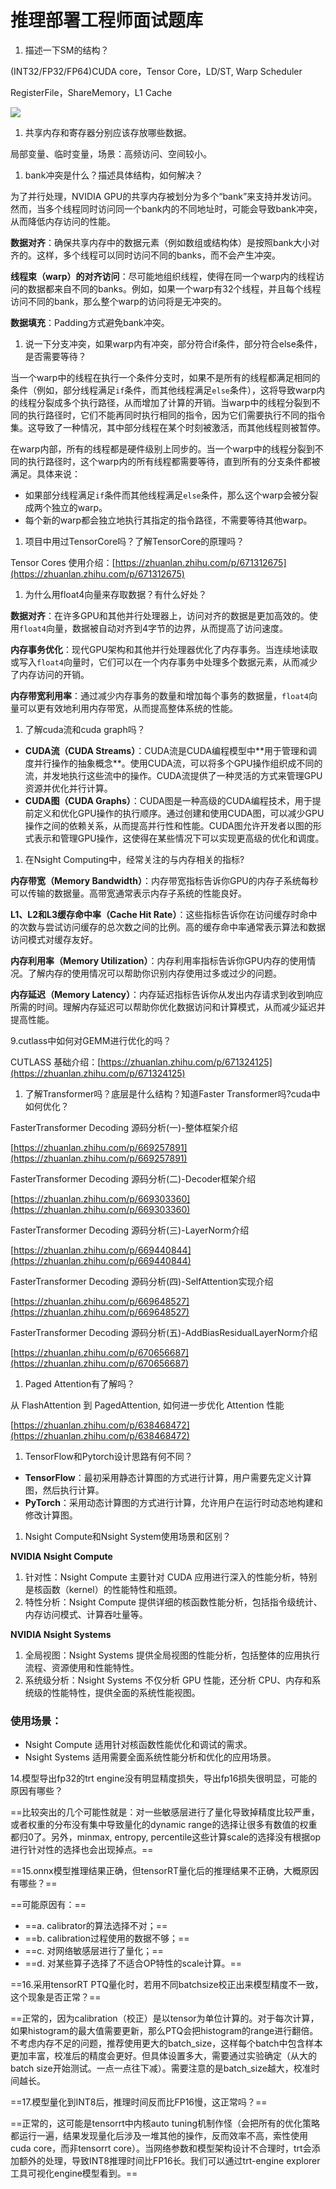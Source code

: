 # 推理部署工程师面试题库
1.  描述一下SM的结构？

(INT32/FP32/FP64)CUDA core，Tensor Core，LD/ST, Warp Scheduler

RegisterFile，ShareMemory，L1 Cache

![](推理部署工程师面试题库_image.webp)

1.  共享内存和寄存器分别应该存放哪些数据。

局部变量、临时变量，场景：高频访问、空间较小。

1.  bank冲突是什么？描述具体结构，如何解决？

为了并行处理，NVIDIA GPU的共享内存被划分为多个“bank”来支持并发访问。然而，当多个线程同时访问同一个bank内的不同地址时，可能会导致bank冲突，从而降低内存访问的性能。

**数据对齐**：确保共享内存中的数据元素（例如数组或结构体）是按照bank大小对齐的。这样，多个线程可以同时访问不同的banks，而不会产生冲突。

**线程束（warp）的对齐访问**：尽可能地组织线程，使得在同一个warp内的线程访问的数据都来自不同的banks。例如，如果一个warp有32个线程，并且每个线程访问不同的bank，那么整个warp的访问将是无冲突的。

**数据填充**：Padding方式避免bank冲突。

1.  说一下分支冲突，如果warp内有冲突，部分符合if条件，部分符合else条件，是否需要等待？

当一个warp中的线程在执行一个条件分支时，如果不是所有的线程都满足相同的条件（例如，部分线程满足`if`条件，而其他线程满足`else`条件），这将导致warp内的线程分裂成多个执行路径，从而增加了计算的开销。当warp中的线程分裂到不同的执行路径时，它们不能再同时执行相同的指令，因为它们需要执行不同的指令集。这导致了一种情况，其中部分线程在某个时刻被激活，而其他线程则被暂停。

在warp内部，所有的线程都是硬件级别上同步的。当一个warp中的线程分裂到不同的执行路径时，这个warp内的所有线程都需要等待，直到所有的分支条件都被满足。具体来说：

*   如果部分线程满足`if`条件而其他线程满足`else`条件，那么这个warp会被分裂成两个独立的warp。
*   每个新的warp都会独立地执行其指定的指令路径，不需要等待其他warp。

1.  项目中用过TensorCore吗？了解TensorCore的原理吗？

Tensor Cores 使用介绍：[https://zhuanlan.zhihu.com/p/671312675](https://zhuanlan.zhihu.com/p/671312675)

1.  为什么用float4向量来存取数据？有什么好处？

**数据对齐**：在许多GPU和其他并行处理器上，访问对齐的数据是更加高效的。使用`float4`向量，数据被自动对齐到4字节的边界，从而提高了访问速度。

**内存事务优化**：现代GPU架构和其他并行处理器优化了内存事务。当连续地读取或写入`float4`向量时，它们可以在一个内存事务中处理多个数据元素，从而减少了内存访问的开销。

**内存带宽利用率**：通过减少内存事务的数量和增加每个事务的数据量，`float4`向量可以更有效地利用内存带宽，从而提高整体系统的性能。

1.  了解cuda流和cuda graph吗？

*   **CUDA流（CUDA Streams）**：CUDA流是CUDA编程模型中\*\*用于管理和调度并行操作的抽象概念\*\*。使用CUDA流，可以将多个GPU操作组织成不同的流，并发地执行这些流中的操作。CUDA流提供了一种灵活的方式来管理GPU资源并优化并行计算。
*   **CUDA图（CUDA Graphs）**：CUDA图是一种高级的CUDA编程技术，用于提前定义和优化GPU操作的执行顺序。通过创建和使用CUDA图，可以减少GPU操作之间的依赖关系，从而提高并行性和性能。CUDA图允许开发者以图的形式表示和管理GPU操作，这使得在某些情况下可以实现更高级的优化和调度。

1.  在Nsight Computing中，经常关注的与内存相关的指标?

**内存带宽（Memory Bandwidth）**：内存带宽指标告诉你GPU的内存子系统每秒可以传输的数据量。高带宽通常表示内存子系统的性能良好。

**L1、L2和L3缓存命中率（Cache Hit Rate）**：这些指标告诉你在访问缓存时命中的次数与尝试访问缓存的总次数之间的比例。高的缓存命中率通常表示算法和数据访问模式对缓存友好。

**内存利用率（Memory Utilization）**：内存利用率指标告诉你GPU内存的使用情况。了解内存的使用情况可以帮助你识别内存使用过多或过少的问题。

**内存延迟（Memory Latency）**：内存延迟指标告诉你从发出内存请求到收到响应所需的时间。理解内存延迟可以帮助你优化数据访问和计算模式，从而减少延迟并提高性能。

9.cutlass中如何对GEMM进行优化的吗？

CUTLASS 基础介绍：[https://zhuanlan.zhihu.com/p/671324125](https://zhuanlan.zhihu.com/p/671324125)

1.  了解Transformer吗？底层是什么结构？知道Faster Transformer吗?cuda中如何优化？

FasterTransformer Decoding 源码分析(一)-整体框架介绍

[https://zhuanlan.zhihu.com/p/669257891](https://zhuanlan.zhihu.com/p/669257891)

FasterTransformer Decoding 源码分析(二)-Decoder框架介绍

[https://zhuanlan.zhihu.com/p/669303360](https://zhuanlan.zhihu.com/p/669303360)

FasterTransformer Decoding 源码分析(三)-LayerNorm介绍

[https://zhuanlan.zhihu.com/p/669440844](https://zhuanlan.zhihu.com/p/669440844)

FasterTransformer Decoding 源码分析(四)-SelfAttention实现介绍

[https://zhuanlan.zhihu.com/p/669648527](https://zhuanlan.zhihu.com/p/669648527)

FasterTransformer Decoding 源码分析(五)-AddBiasResidualLayerNorm介绍

[https://zhuanlan.zhihu.com/p/670656687](https://zhuanlan.zhihu.com/p/670656687)

1.  Paged Attention有了解吗？

从 FlashAttention 到 PagedAttention, 如何进一步优化 Attention 性能

[https://zhuanlan.zhihu.com/p/638468472](https://zhuanlan.zhihu.com/p/638468472)

1.  TensorFlow和Pytorch设计思路有何不同？

*   **TensorFlow**：最初采用静态计算图的方式进行计算，用户需要先定义计算图，然后执行计算。
*   **PyTorch**：采用动态计算图的方式进行计算，允许用户在运行时动态地构建和修改计算图。

1.  Nsight Compute和Nsight System使用场景和区别？

**NVIDIA Nsight Compute**

1.  针对性：Nsight Compute 主要针对 CUDA 应用进行深入的性能分析，特别是核函数（kernel）的性能特性和瓶颈。
2.  特性分析：Nsight Compute 提供详细的核函数性能分析，包括指令级统计、内存访问模式、计算吞吐量等。

**NVIDIA Nsight Systems**

1.  全局视图：Nsight Systems 提供全局视图的性能分析，包括整体的应用执行流程、资源使用和性能特性。
2.  系统级分析：Nsight Systems 不仅分析 GPU 性能，还分析 CPU、内存和系统级的性能特性，提供全面的系统性能视图。

### **使用场景：**

*   Nsight Compute 适用针对核函数性能优化和调试的需求。
*   Nsight Systems 适用需要全面系统性能分析和优化的应用场景。

14.模型导出fp32的trt engine没有明显精度损失，导出fp16损失很明显，可能的原因有哪些？

\==比较突出的几个可能性就是：对一些敏感层进行了量化导致掉精度比较严重，或者权重的分布没有集中导致量化的dynamic range的选择让很多有数值的权重都归0了。另外，minmax, entropy, percentile这些计算scale的选择没有根据op进行针对性的选择也会出现掉点。==

\==15.onnx模型推理结果正确，但tensorRT量化后的推理结果不正确，大概原因有哪些？==

\==可能原因有：==

*   \==a. calibrator的算法选择不对；==
*   \==b. calibration过程使用的数据不够；==
*   \==c. 对网络敏感层进行了量化；==
*   \==d. 对某些算子选择了不适合OP特性的scale计算。==

\==16.采用tensorRT PTQ量化时，若用不同batchsize校正出来模型精度不一致，这个现象是否正常？==

\==正常的，因为calibration（校正）是以tensor为单位计算的。对于每次计算，如果histogram的最大值需要更新，那么PTQ会把histogram的range进行翻倍。不考虑内存不足的问题，推荐使用更大的batch\_size，这样每个batch中包含样本更加丰富，校准后的精度会更好。但具体设置多大，需要通过实验确定（从大的batch size开始测试。一点一点往下减）。需要注意的是batch\_size越大，校准时间越长。

\==17.模型量化到INT8后，推理时间反而比FP16慢，这正常吗？==

\==正常的，这可能是tensorrt中内核auto tuning机制作怪（会把所有的优化策略都运行一遍，结果发现量化后涉及一堆其他的操作，反而效率不高，索性使用cuda core，而非tensorrt core）。当网络参数和模型架构设计不合理时，trt会添加额外的处理，导致INT8推理时间比FP16长。我们可以通过trt-engine explorer工具可视化engine模型看到。==